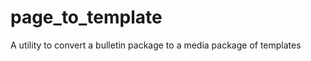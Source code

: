 page_to_template
================

A utility to convert a bulletin package to a media package of templates